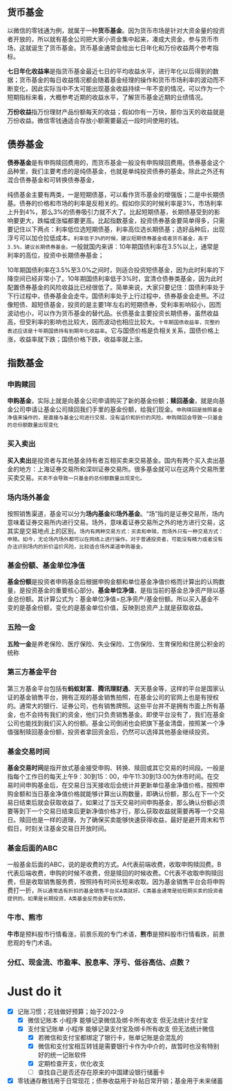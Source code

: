 ## 货币基金

以微信的零钱通为例，就属于一种**货币基金**。因为货币市场是针对大资金量的投资者开放的，所以就有基金公司把大家小资金集中起来，凑成大资金，参与货币市场，这就诞生了货币基金。货币基金通常会给出七日年化和万份收益两个参考指标。

**七日年化收益率**是指货币基金最近七日的平均收益水平，进行年化以后得到的数据；货币基金的每日收益情况都会随着基金经理的操作和货币市场利率的波动而不断变化，因此实际当中不太可能出现基金收益持续一年不变的情况，可以作为一个短期指标来看，大概参考近期的收益水平，了解货币基金近期的业绩情况。  

**万份收益**指万份理财产品份额每天的收益；假如你有一万块，那你当天的收益就是万份收益。微信零钱通适合存放小额需要最近一段时间使用的钱。

## 债券基金

  **债券基金**是有申购赎回费用的，而货币基金一般没有申购赎回费用。债券基金这个品种里，我们主要考虑的是纯债基金，也就是单纯投资债券的基金。除此之外还有混合债券基金和可转换债券基金，

  纯债基金主要有两类，一是短期债基，可以看作货币基金的增强版；二是中长期债基。债券的价格和市场的利率是反相关的。假如你买的时候利率是3%，市场利率上升到4%，那么3%的债券吸引力就不大了。比起短期债基，长期债基受到的影响要更大，跌幅或涨幅都要更高。比起指数基金，投资债券基金要简单得多，只需要记住以下两点：利率低位选短期债基，利率高位选长期债基；选好品种后，出现浮亏可以加仓拉低成本。`利率低于3%的时候，建议短期债券基金或者货币基金，高于3.5%，建议长期债券基金。`一般就国内来讲：10年期国债利率在3.5%以上，通常是利率的高位，投资中长期债券基金；

  10年期国债利率在3.5%至3.0%之间时，则适合投资短债基金，因为此时利率的下降空间已经非常小了。10年期国债利率低于3%时，宜清仓债券类基金，因为此时配置债券基金的风险收益比已经很低了。简单来说，大家只要记住：国债利率处于下行过程中，债券基金会走牛。国债利率处于上行过程中，债券基金会走熊。不过像短债、超短债基金，投资的是主要1年左右的短期债券，受利率影响较小，因而波动也小，可以作为货币基金的替代品。长债基金主要投资长期债券，虽然收益高，但受利率的影响也比较大，因而波动也相应比较大。`十年期国债收益率，完整的表述应该是十年期国债持有到期年化收益率`。它与国债价格是负相关关系，国债价格上涨，收益率就下跌；国债价格下跌，收益率就上涨。

## 指数基金

### 申购赎回

  **申购基金**，实际上就是向基金公司申请购买了新的基金份额；**赎回基金**，就是向基金公司申请让基金公司赎回我们手里的基金份额，给我们现金。`申购赎回是按照基金净值来操作的，是直接与基金公司进行交易，没有溢价和折价的风险。申购赎回会导致一只基金的总份额数量出现变化`

### 买入卖出

  **买入卖出**是投资者与其他基金持有者互相买卖来交易基金。国内有两个买入卖出基金的地方：上海证券交易所和深圳证券交易所。很多基金就可以在这两个交易所里买卖交易。`买卖不会导致一只基金的总份额数量出现变化。`

### 场内场外基金

  按照销售渠道，基金可以分为**场内基金**和**场外基金**。“场”指的是证券交易所，场内意味着证券交易所内进行交易。场外，意味着证券交易所之外的地方进行交易，这其实是交易地点上的区别。`场内有两种交易方式：买卖和申赎，而场外只有一种交易方式：申赎。如今，无论场内场外都可以在网络上进行操作。对于普通投资者，可能没有精力或者没有办法识别场内的折价溢价风险，比较适合场外渠道申购基金。`

### 基金份额、基金单位净值

**基金份额**是投资者申购基金后根据申购金额和单位基金净值价格而计算出的认购数量，是投资基金的重要核心部分。**基金单位净值**，是指当前的基金总净资产除以基金总份额。其计算公式为：基金单位净值=总净资产/基金份额。所以买入基金不变的是基金份额，变化的是基金单位价值，反映到总资产上就是获取收益。

### 五险一金

**五险一金**是养老保险、医疗保险、失业保险、工伤保险、生育保险和住房公积金的统称

### 第三方基金平台

第三方基金平台包括有**蚂蚁财富**、**腾讯理财通**、天天基金等，这样的平台是国家认证的基金销售平台，拥有正规的基金销售拍照，在基金公司的官网上也是有授权的。通常大的银行、证券公司，也有销售牌照。这些平台并不是拥有市面上所有基金，也不会持有我们的资金，他们只负责销售基金。即使平台没有了，我们在基金公司也能找到我们买入的份额。基金公司倒闭也会把旗下基金清盘，按照某一个净值强制赎回基金份额，投资者拿回资金后，仍然可以选择其他基金继续投资。

### 基金交易时间

**基金交易时间**是指开放式基金接受申购、转换、赎回或其它交易的时间段。一般是指每个工作日的每天上午9：30到15：00，中午11:30到13:00为休市时间。在交易时间申购基金后，在交易日当天接收后会统计并更新单位基金净值价格，按照申购金额和当日基金净值价格就能够计算出认购数量，即确认份额，那么在下一个交易日结束后就会获取收益了。如果过了当天交易时间申购基金，那么确认份额必须要等到下一个交易日结束后更新净值价格才行，那么获取收益就需要再等一个交易日。赎回也是一样的道理，为了确保买卖能够快速获得收益，最好是避开周末和节假日，时刻关注基金交易日开放时间。

### 基金后面的ABC

一般基金后面的ABC，说的是收费的方式。A代表前端收费，收取申购赎回费。B代表后端收费，申购的时候不收费，但是赎回的时候收费。C代表不收取申购赎回费，但是收取销售服务费，按照持有时间长短来收取。因为基金销售平台会将申购费打一折，`所以通常选有折扣的基金销售平台买A类就好。C类基金通常是给短期买卖的投资者提供的。如果是长期投资，A类基金反而会更有优势。`

### 牛市、熊市

**牛市**是预料股市行情看涨，前景乐观的专门术语，**熊市**是预料股市行情看跌，前景悲观的专门术语。

### 分红、现金流、市盈率、股息率、浮亏、低谷高估、点数？

# Just do it

- [x] 记账习惯；花钱做好预算；始于2022-9
  - [x] 微信记账本 小程序 能够记录微信及绑卡所有收支 但无法统计支付宝
  - [x] 支付宝记账单 小程序 能够记录支付宝及绑卡所有收支 但无法统计微信
    - [x] 若微信和支付宝都绑定了银行卡，账单记账是会混乱的
    - [x] 微信和支付宝相互转钱是需要银行卡作为中介的，故暂时也没有特别好的统一记账软件
    - [x] 定期检查开支，优化收支
    - [ ] 查找自己是否还存在原来的中国建设银行储蓄卡
- [x] 零钱通存散钱用于日常现花；债券收益用于补贴日常开销；基金用于未来储蓄
